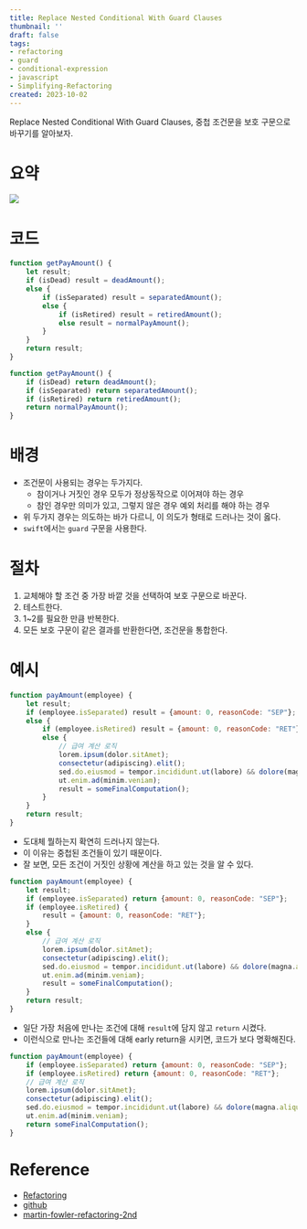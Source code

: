 ```yaml
---
title: Replace Nested Conditional With Guard Clauses
thumbnail: ''
draft: false
tags:
- refactoring
- guard
- conditional-expression
- javascript
- Simplifying-Refactoring
created: 2023-10-02
---
```


Replace Nested Conditional With Guard Clauses, 중첩 조건문을 보호 구문으로 바꾸기를 알아보자.

# 요약

![](Refactoring_50_ReplaceNestedConditionalWithGuardClauses_0.png)

# 코드

````javascript
function getPayAmount() {
    let result;
    if (isDead) result = deadAmount();
    else {
        if (isSeparated) result = separatedAmount();
        else {
            if (isRetired) result = retiredAmount();
            else result = normalPayAmount();
        }
    }
    return result;
}
````

````javascript
function getPayAmount() {
    if (isDead) return deadAmount();
    if (isSeparated) return separatedAmount();
    if (isRetired) return retiredAmount();
    return normalPayAmount();
}
````

# 배경

* 조건문이 사용되는 경우는 두가지다.
  * 참이거나 거짓인 경우 모두가 정상동작으로 이어져야 하는 경우
  * 참인 경우만 의미가 있고, 그렇지 않은 경우 예외 처리를 해야 하는 경우
* 위 두가지 경우는 의도하는 바가 다르니, 이 의도가 형태로 드러나는 것이 옳다.
* `swift`에서는 `guard` 구문을 사용한다.

# 절차

1. 교체해야 할 조건 중 가장 바깥 것을 선택하여 보호 구문으로 바꾼다.
1. 테스트한다.
1. 1~2를 필요한 만큼 반복한다.
1. 모든 보호 구문이 같은 결과를 반환한다면, 조건문을 통합한다.

# 예시

````javascript
function payAmount(employee) {
    let result;
    if (employee.isSeparated) result = {amount: 0, reasonCode: "SEP"};
    else {
        if (employee.isRetired) result = {amount: 0, reasonCode: "RET"};
        else {
            // 급여 계산 로직
            lorem.ipsum(dolor.sitAmet);
            consectetur(adipiscing).elit();
            sed.do.eiusmod = tempor.incididunt.ut(labore) && dolore(magna.aliqua);
            ut.enim.ad(minim.veniam);
            result = someFinalComputation();
        }
    }
    return result;
}
````

* 도대체 뭘하는지 확연히 드러나지 않는다.
* 이 이유는 중첩된 조건들이 있기 때문이다.
* 잘 보면, 모든 조건이 거짓인 상황에 계산을 하고 있는 것을 알 수 있다.

````javascript
function payAmount(employee) {
    let result;
    if (employee.isSeparated) return {amount: 0, reasonCode: "SEP"};
    if (employee.isRetired) {
        result = {amount: 0, reasonCode: "RET"};
    }
    else {
        // 급여 계산 로직
        lorem.ipsum(dolor.sitAmet);
        consectetur(adipiscing).elit();
        sed.do.eiusmod = tempor.incididunt.ut(labore) && dolore(magna.aliqua);
        ut.enim.ad(minim.veniam);
        result = someFinalComputation();
    }
    return result;
}
````

* 일단 가장 처음에 만나는 조건에 대해 `result`에 담지 않고 `return` 시켰다.
* 이런식으로 만나는 조건들에 대해 early return을 시키면, 코드가 보다 명확해진다.

````javascript
function payAmount(employee) {
    if (employee.isSeparated) return {amount: 0, reasonCode: "SEP"};
    if (employee.isRetired) return {amount: 0, reasonCode: "RET"};
    // 급여 계산 로직
    lorem.ipsum(dolor.sitAmet);
    consectetur(adipiscing).elit();
    sed.do.eiusmod = tempor.incididunt.ut(labore) && dolore(magna.aliqua);
    ut.enim.ad(minim.veniam);
    return someFinalComputation();
}
````

# Reference

* [Refactoring](https://product.kyobobook.co.kr/detail/S000001810241)
* [github](https://github.com/WegraLee/Refactoring)
* [martin-fowler-refactoring-2nd](https://github.com/wickedwukong/martin-fowler-refactoring-2nd)

